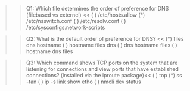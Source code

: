 >>Q1: Which file determines the order of preference for DNS (filebased vs externel) <<
( ) /etc/hosts.allow
(*) /etc/nsswitch.conf
( ) /etc/resolv.conf
( ) /etc/sysconfigs.network-scripts


>>Q2: What is the default order of preference for DNS? <<
(*) files dns hostname
( ) hostname files dns
( ) dns hostname files
( ) hostname dns files


>>Q3: Which command shows TCP ports on the system that are listening for connections and view ports that have established connections? (installed via the iproute package)<<
( ) top
(*) ss -tan
( ) ip -s link show etho
( ) nmcli dev status